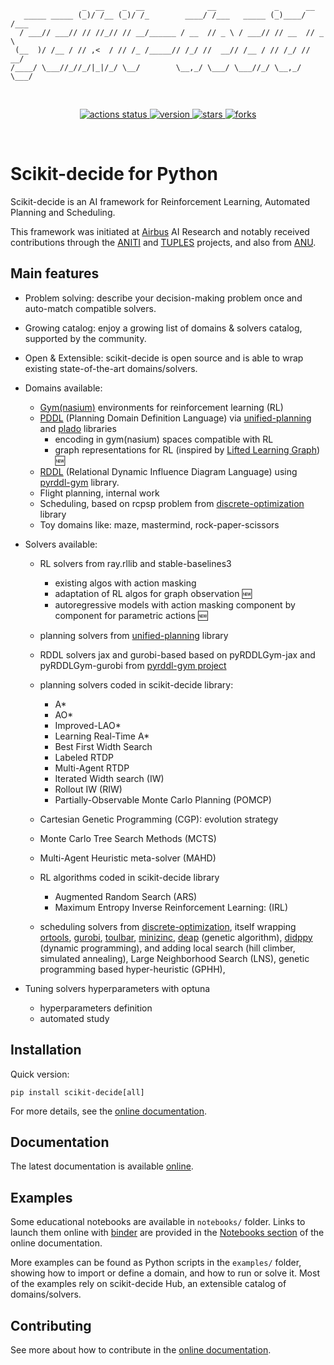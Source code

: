
                    _  __    _  __              __             _      __
       _____ _____ (_)/ /__ (_)/ /_        ____/ /___   _____ (_)____/ /___
      / ___// ___// // //_// // __/______ / __  // _ \ / ___// // __  // _ \
     (__  )/ /__ / // ,<  / // /_ /_____// /_/ //  __// /__ / // /_/ //  __/
    /____/ \___//_//_/|_|/_/ \__/        \__,_/ \___/ \___//_/ \__,_/ \___/

<br>
<p align="center">
  <a href="https://github.com/airbus/scikit-decide/actions/workflows/ci.yml?query=branch%3Amaster">
    <img src="https://img.shields.io/github/actions/workflow/status/airbus/scikit-decide/ci.yml?branch=master&logo=github&label=CI%20status" alt="actions status">
  </a>
  <a href="https://github.com/airbus/scikit-decide/tags">
    <img src="https://img.shields.io/github/tag/airbus/scikit-decide.svg?label=current%20version" alt="version">
  </a>
  <a href="https://github.com/airbus/scikit-decide/stargazers">
    <img src="https://img.shields.io/github/stars/airbus/scikit-decide.svg" alt="stars">
  </a>
  <a href="https://github.com/airbus/scikit-decide/network">
    <img src="https://img.shields.io/github/forks/airbus/scikit-decide.svg" alt="forks">
  </a>
</p>
<br>

# Scikit-decide for Python

Scikit-decide is an AI framework for Reinforcement Learning, Automated Planning and Scheduling.

This framework was initiated at [Airbus](https://www.airbus.com) AI Research and notably received contributions through the [ANITI](https://aniti.univ-toulouse.fr/en/) and [TUPLES](https://tuples.ai/) projects, and also from [ANU](https://www.anu.edu.au/).

## Main features

- Problem solving: describe your decision-making problem once and auto-match compatible solvers.
- Growing catalog: enjoy a growing list of domains & solvers catalog, supported by the community.
- Open & Extensible: scikit-decide is open source and is able to wrap existing state-of-the-art domains/solvers.
- Domains available:
  - [Gym(nasium)](https://gymnasium.farama.org/) environments for reinforcement learning (RL)
  - [PDDL](https://planning.wiki/) (Planning Domain Definition Language) via [unified-planning](https://github.com/aiplan4eu/unified-planning) and [plado](https://github.com/massle/plado) libraries
    - encoding in gym(nasium) spaces compatible with RL
    - graph representations for RL (inspired by [Lifted Learning Graph](https://doi.org/10.1609/aaai.v38i18.29986)) :new:
  - [RDDL](https://users.cecs.anu.edu.au/~ssanner/IPPC_2011/RDDL.pdf) (Relational Dynamic Influence Diagram Language) using [pyrddl-gym](https://github.com/pyrddlgym-project) library.
  - Flight planning, internal work
  - Scheduling, based on rcpsp problem from [discrete-optimization](https://airbus.github.io/discrete-optimization) library
  - Toy domains like: maze, mastermind, rock-paper-scissors
- Solvers available:
  - RL solvers from ray.rllib and stable-baselines3
    - existing algos with action masking
    - adaptation of RL algos for graph observation :new:
    - autoregressive models with action masking component by component for parametric actions :new:
  - planning solvers from [unified-planning](https://github.com/aiplan4eu/unified-planning) library
  - RDDL solvers jax and gurobi-based based on pyRDDLGym-jax and pyRDDLGym-gurobi from [pyrddl-gym project](https://github.com/pyrddlgym-project)
  - planning solvers coded in scikit-decide library:
    - A*
    - AO*
    - Improved-LAO*
    - Learning Real-Time A*
    - Best First Width Search
    - Labeled RTDP
    - Multi-Agent RTDP
    - Iterated Width search (IW)
    - Rollout IW (RIW)
    - Partially-Observable Monte Carlo Planning (POMCP)
  - Cartesian Genetic Programming (CGP): evolution strategy
  - Monte Carlo Tree Search Methods (MCTS)
  - Multi-Agent Heuristic meta-solver (MAHD)
  - RL algorithms coded in scikit-decide library
    - Augmented Random Search (ARS)
    - Maximum Entropy Inverse Reinforcement Learning: (IRL)

  - scheduling solvers from [discrete-optimization](https://airbus.github.io/discrete-optimization),
    itself wrapping [ortools](https://developers.google.com/optimization), [gurobi](https://www.gurobi.com/),
    [toulbar](https://toulbar2.github.io/toulbar2/#), [minizinc](https://www.minizinc.org/),
    [deap](https://deap.readthedocs.io/) (genetic algorithm), [didppy](https://didppy.readthedocs.io/) (dynamic programming),
    and adding local search (hill climber, simulated annealing), Large Neighborhood Search (LNS),
    genetic programming based hyper-heuristic (GPHH),

- Tuning solvers hyperparameters with optuna
  - hyperparameters definition
  - automated study


## Installation

Quick version:
```shell
pip install scikit-decide[all]
```
For more details, see the [online documentation](https://airbus.github.io/scikit-decide/install).

## Documentation

The latest documentation is available [online](https://airbus.github.io/scikit-decide).

## Examples

Some educational notebooks are available in `notebooks/` folder.
Links to launch them online with [binder](https://mybinder.org/) are provided in the
[Notebooks section](https://airbus.github.io/scikit-decide/notebooks) of the online documentation.

More examples can be found as Python scripts in the `examples/` folder, showing how to import or define a domain,
and how to run or solve it. Most of the examples rely on scikit-decide Hub, an extensible catalog of domains/solvers.

## Contributing

See more about how to contribute in the [online documentation](https://airbus.github.io/scikit-decide/contribute).
